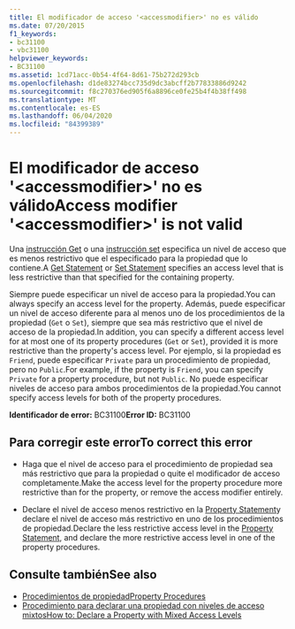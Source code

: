 ```yaml
---
title: El modificador de acceso '<accessmodifier>' no es válido
ms.date: 07/20/2015
f1_keywords:
- bc31100
- vbc31100
helpviewer_keywords:
- BC31100
ms.assetid: 1cd71acc-0b54-4f64-8d61-75b272d293cb
ms.openlocfilehash: d1de83274bcc735d9dc3abcff2b77833886d9242
ms.sourcegitcommit: f8c270376ed905f6a8896ce0fe25b4f4b38ff498
ms.translationtype: MT
ms.contentlocale: es-ES
ms.lasthandoff: 06/04/2020
ms.locfileid: "84399389"
---
```

# <a name="access-modifier-accessmodifier-is-not-valid"></a><span data-ttu-id="30d6d-102">El modificador de acceso '\<accessmodifier>' no es válido</span><span class="sxs-lookup"><span data-stu-id="30d6d-102">Access modifier '\<accessmodifier>' is not valid</span></span>
<span data-ttu-id="30d6d-103">Una [instrucción Get](../language-reference/statements/get-statement.md) o una [instrucción set](../language-reference/statements/set-statement.md) especifica un nivel de acceso que es menos restrictivo que el especificado para la propiedad que lo contiene.</span><span class="sxs-lookup"><span data-stu-id="30d6d-103">A [Get Statement](../language-reference/statements/get-statement.md) or [Set Statement](../language-reference/statements/set-statement.md) specifies an access level that is less restrictive than that specified for the containing property.</span></span>  
  
 <span data-ttu-id="30d6d-104">Siempre puede especificar un nivel de acceso para la propiedad.</span><span class="sxs-lookup"><span data-stu-id="30d6d-104">You can always specify an access level for the property.</span></span> <span data-ttu-id="30d6d-105">Además, puede especificar un nivel de acceso diferente para al menos uno de los procedimientos de la propiedad (`Get` o `Set`), siempre que sea más restrictivo que el nivel de acceso de la propiedad.</span><span class="sxs-lookup"><span data-stu-id="30d6d-105">In addition, you can specify a different access level for at most one of its property procedures (`Get` or `Set`), provided it is more restrictive than the property's access level.</span></span> <span data-ttu-id="30d6d-106">Por ejemplo, si la propiedad es `Friend`, puede especificar `Private` para un procedimiento de propiedad, pero no `Public`.</span><span class="sxs-lookup"><span data-stu-id="30d6d-106">For example, if the property is `Friend`, you can specify `Private` for a property procedure, but not `Public`.</span></span> <span data-ttu-id="30d6d-107">No puede especificar niveles de acceso para ambos procedimientos de la propiedad.</span><span class="sxs-lookup"><span data-stu-id="30d6d-107">You cannot specify access levels for both of the property procedures.</span></span>  
  
 <span data-ttu-id="30d6d-108">**Identificador de error:** BC31100</span><span class="sxs-lookup"><span data-stu-id="30d6d-108">**Error ID:** BC31100</span></span>  
  
## <a name="to-correct-this-error"></a><span data-ttu-id="30d6d-109">Para corregir este error</span><span class="sxs-lookup"><span data-stu-id="30d6d-109">To correct this error</span></span>  
  
- <span data-ttu-id="30d6d-110">Haga que el nivel de acceso para el procedimiento de propiedad sea más restrictivo que para la propiedad o quite el modificador de acceso completamente.</span><span class="sxs-lookup"><span data-stu-id="30d6d-110">Make the access level for the property procedure more restrictive than for the property, or remove the access modifier entirely.</span></span>  
  
- <span data-ttu-id="30d6d-111">Declare el nivel de acceso menos restrictivo en la [Property Statement](../language-reference/statements/property-statement.md)y declare el nivel de acceso más restrictivo en uno de los procedimientos de propiedad.</span><span class="sxs-lookup"><span data-stu-id="30d6d-111">Declare the less restrictive access level in the [Property Statement](../language-reference/statements/property-statement.md), and declare the more restrictive access level in one of the property procedures.</span></span>  
  
## <a name="see-also"></a><span data-ttu-id="30d6d-112">Consulte también</span><span class="sxs-lookup"><span data-stu-id="30d6d-112">See also</span></span>

- [<span data-ttu-id="30d6d-113">Procedimientos de propiedad</span><span class="sxs-lookup"><span data-stu-id="30d6d-113">Property Procedures</span></span>](../programming-guide/language-features/procedures/property-procedures.md)
- [<span data-ttu-id="30d6d-114">Procedimiento para declarar una propiedad con niveles de acceso mixtos</span><span class="sxs-lookup"><span data-stu-id="30d6d-114">How to: Declare a Property with Mixed Access Levels</span></span>](../programming-guide/language-features/procedures/how-to-declare-a-property-with-mixed-access-levels.md)
